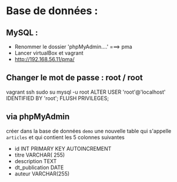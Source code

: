 # Base de données :

## MySQL :
- Renommer le dossier 'phpMyAdmin....'  ===> pma
- Lancer virtualBox et vagrant
- http://192.168.56.11/pma/

## Changer le mot de passe : root / root
vagrant ssh 
sudo su 
mysql -u root
ALTER USER 'root'@'localhost' IDENTIFIED BY 'root';
FLUSH PRIVILEGES;


## via phpMyAdmin

créer dans la base de données `demo` une nouvelle table qui s'appelle `articles` et qui contient les 5 colonnes suivantes 

- id INT PRIMARY KEY AUTOINCREMENT
- titre VARCHAR( 255)
- description TEXT
- dt_publication DATE
- auteur VARCHAR(255)